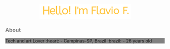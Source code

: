<p align="center">
  <img src="./assets/hello.gif" />
</p><section >
  <h3 style="color: gray">About</h3>
  <div style="background: grey">
    <p>
    Tech and art Lover :heart:
    - Campinas-SP, Brazil :brazil:
    - 26 years old
    </p>
  </div>
</section>

<!--
**farleyfs/farleyfs** is a ✨ _special_ ✨ repository because its `README.md` (this file) appears on your GitHub profile.

Here are some ideas to get you started:

- 🔭 I’m currently working on ...
- 🌱 I’m currently learning ...
- 👯 I’m looking to collaborate on ...
- 🤔 I’m looking for help with ...
- 💬 Ask me about ...
- 📫 How to reach me: ...
- 😄 Pronouns: ...
- ⚡ Fun fact: ...
-->
